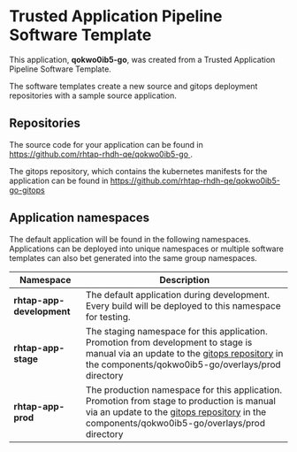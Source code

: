 # Trusted Application Pipeline Software Template

This application, **qokwo0ib5-go**, was created from a Trusted Application Pipeline Software Template.

The software templates create a new source and gitops deployment repositories with a sample source application. 

## Repositories

The source code for your application can be found in [https://github.com/rhtap-rhdh-qe/qokwo0ib5-go ](https://github.com/rhtap-rhdh-qe/qokwo0ib5-go ).
 
The gitops repository, which contains the kubernetes manifests for the application can be found in 
[https://github.com/rhtap-rhdh-qe/qokwo0ib5-go-gitops ](https://github.com/rhtap-rhdh-qe/qokwo0ib5-go-gitops ) 

## Application namespaces 

The default application will be found in the following namespaces. Applications can be deployed into unique namespaces or multiple software templates can also bet generated into the same group namespaces.  

|  Namespace   |  Description   |  
| -------- | -------- |   
| **rhtap-app-development** | The default application during development. Every build will be deployed to this namespace for testing. | 
| **rhtap-app-stage** | The staging namespace for this application. Promotion from development to stage is manual via an update to the [gitops repository](https://github.com/rhtap-rhdh-qe/qokwo0ib5-go-gitops ) in the components/qokwo0ib5-go/overlays/prod directory |  
| **rhtap-app-prod** | The production namespace for this application. Promotion from stage to production is manual via an update to the [gitops repository](https://github.com/rhtap-rhdh-qe/qokwo0ib5-go-gitops ) in the components/qokwo0ib5-go/overlays/prod directory | 